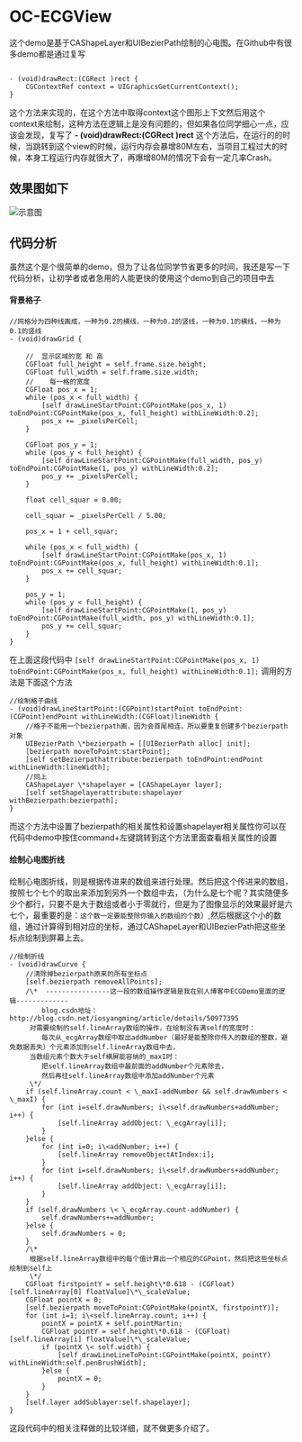 # OC-ECGView
这个demo是基于CAShapeLayer和UIBezierPath绘制的心电图。在Github中有很多demo都是通过复写
<pre><code>
- (void)drawRect:(CGRect )rect {
	CGContextRef context = UIGraphicsGetCurrentContext();
}
</code></pre>
这个方法来实现的，在这个方法中取得context这个图形上下文然后用这个context来绘制，这种方法在逻辑上是没有问题的，但如果各位同学细心一点，应该会发现，复写了 **- (void)drawRect:(CGRect )rect** 这个方法后，在运行的的时候，当跳转到这个view的时候，运行内存会暴增80M左右，当项目工程过大的时候，本身工程运行内存就很大了，再爆增80M的情况下会有一定几率Crash。

## 效果图如下

![示意图](https://github.com/xuxichen/OC-ECGView/raw/master/Demo.gif)

## 代码分析
虽然这个是个很简单的demo，但为了让各位同学节省更多的时间，我还是写一下代码分析，让初学者或者急用的人能更快的使用这个demo到自己的项目中去
#### 背景格子
```
//网格分为四种线画成，一种为0.2的横线，一种为0.2的竖线，一种为0.1的横线，一种为0.1的竖线
- (void)drawGrid {

    //  显示区域的宽 和 高
    CGFloat full_height = self.frame.size.height;
    CGFloat full_width = self.frame.size.width;
    //    每一格的宽度
    CGFloat pos_x = 1;
    while (pos_x < full_width) {
        [self drawLineStartPoint:CGPointMake(pos_x, 1) toEndPoint:CGPointMake(pos_x, full_height) withLineWidth:0.2];
        pos_x += _pixelsPerCell;
    }

    CGFloat pos_y = 1;
    while (pos_y < full_height) {
        [self drawLineStartPoint:CGPointMake(full_width, pos_y) toEndPoint:CGPointMake(1, pos_y) withLineWidth:0.2];
        pos_y += _pixelsPerCell;
    }

    float cell_squar = 0.00;

    cell_squar = _pixelsPerCell / 5.00;

    pos_x = 1 + cell_squar;

    while (pos_x < full_width) {
        [self drawLineStartPoint:CGPointMake(pos_x, 1) toEndPoint:CGPointMake(pos_x, full_height) withLineWidth:0.1];
        pos_x += cell_squar;
    }

    pos_y = 1;
    while (pos_y < full_height) {
        [self drawLineStartPoint:CGPointMake(1, pos_y) toEndPoint:CGPointMake(full_width, pos_y) withLineWidth:0.1];
        pos_y += cell_squar;
    }
}
```
在上面这段代码中
```[self drawLineStartPoint:CGPointMake(pos_x, 1) toEndPoint:CGPointMake(pos_x, full_height) withLineWidth:0.1];```
调用的方法是下面这个方法
```
//绘制格子曲线
- (void)drawLineStartPoint:(CGPoint)startPoint toEndPoint:(CGPoint)endPoint withLineWidth:(CGFloat)lineWidth {
    //格子不能用一个bezierpath画，因为会首尾相连，所以要重复创建多个bezierpath对象
    UIBezierPath \*bezierpath = [[UIBezierPath alloc] init];
    [bezierpath moveToPoint:startPoint];
    [self setBezierpathattribute:bezierpath toEndPoint:endPoint withLineWidth:lineWidth];
    //同上
    CAShapeLayer \*shapelayer = [CAShapeLayer layer];
    [self setShapelayerattribute:shapelayer withBezierpath:bezierpath];
}
```
而这个方法中设置了bezierpath的相关属性和设置shapelayer相关属性你可以在代码中demo中按住command+左键跳转到这个方法里面查看相关属性的设置
#### 绘制心电图折线
绘制心电图折线，则是根据传进来的数组来进行处理。然后把这个传进来的数组，按照七个七个的取出来添加到另外一个数组中去，（为什么是七个呢？其实随便多少个都行，只要不是大于数组或者小于零就行，但是为了图像显示的效果最好是六七个，最重要的是：`这个数一定要能整除你输入的数组的个数`）,然后根据这个小的数组，通过计算得到相对应的坐标，通过CAShapeLayer和UIBezierPath把这些坐标点绘制到屏幕上去。
```
//绘制折线
- (void)drawCurve {
    //清除掉bezierpath原来的所有坐标点
    [self.bezierpath removeAllPoints];
    /\*  ----------------这一段的数组操作逻辑是我在别人博客中ECGDemo里面的逻辑-------------
        blog.csdn地址：http://blog.csdn.net/iosyangming/article/details/50977395
     对需要绘制的self.lineArray数组的操作，在绘制没有满self的宽度时：
        每次从_ecgArray数组中取出addNumber（最好是能整除你传入的数组的整数，避免数据丢失）个元素添加到self.lineArray数组中去，
     当数组元素个数大于self横屏能容纳的_maxI时：
        把self.lineArray数组中最前面的addNumber个元素除去，
        然后再往self.lineArray数组中添加addNumber个元素
     \*/
    if (self.lineArray.count < \_maxI-addNumber && self.drawNumbers < \_maxI) {
        for (int i=self.drawNumbers; i\<self.drawNumbers+addNumber; i++) {
            [self.lineArray addObject: \_ecgArray[i]];
        }
    }else {
        for (int i=0; i\<addNumber; i++) {
            [self.lineArray removeObjectAtIndex:i];
        }
        for (int i=self.drawNumbers; i\<self.drawNumbers+addNumber; i++) {
            [self.lineArray addObject: \_ecgArray[i]];
        }
    }  
    if (self.drawNumbers \< \_ecgArray.count-addNumber) {
        self.drawNumbers+=addNumber;
    }else {
        self.drawNumbers = 0;
    }
    /\*
     根据self.lineArray数组中的每个值计算出一个相应的CGPoint，然后把这些坐标点绘制到self上
     \*/
    CGFloat firstpointY = self.height\*0.618 - (CGFloat)[self.lineArray[0] floatValue]\*\_scaleValue;
    CGFloat pointX = 0;
    [self.bezierpath moveToPoint:CGPointMake(pointX, firstpointY)];
    for (int i=1; i\<self.lineArray.count; i++) {
        pointX = pointX + self.pointMartin;
        CGFloat pointY = self.height\*0.618 - (CGFloat)[self.lineArray[i] floatValue]\*\_scaleValue;
        if (pointX \< self.width) {
            [self drawLineLineToPoint:CGPointMake(pointX, pointY) withLineWidth:self.penBrushWidth];
        }else {
            pointX = 0;
        }
    }
    [self.layer addSublayer:self.shapelayer];
}
```
这段代码中的相关注释做的比较详细，就不做更多介绍了。
